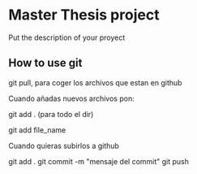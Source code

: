 
# Master Thesis project

Put the description of your proyect


## How to use git

git pull, para coger los archivos que estan en github


Cuando añadas nuevos archivos pon:

git add .  (para todo el dir)

git add file_name 

Cuando quieras subirlos a github

git add .
git commit -m "mensaje del commit"
git push
